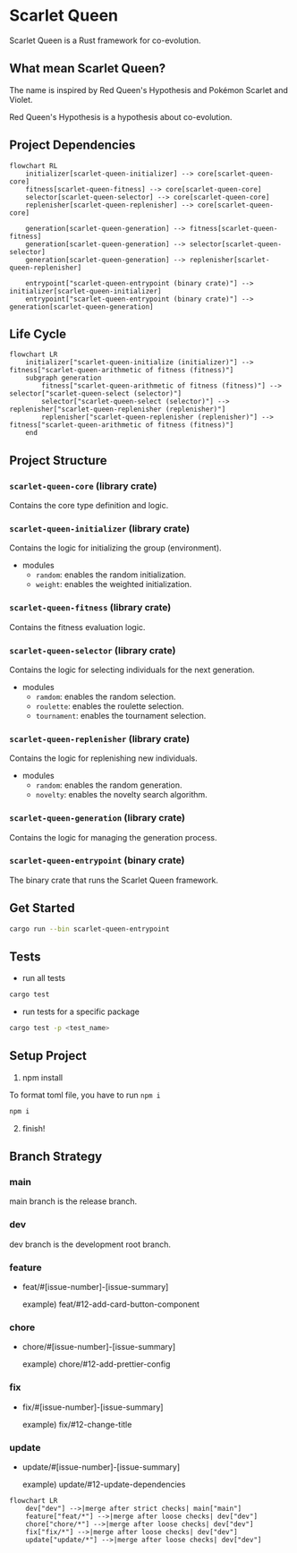 # Scarlet Queen

Scarlet Queen is a Rust framework for co-evolution.

## What mean Scarlet Queen?

The name is inspired by Red Queen's Hypothesis and Pokémon Scarlet and Violet.

Red Queen's Hypothesis is a hypothesis about co-evolution.

## Project Dependencies

```mermaid
flowchart RL
    initializer[scarlet-queen-initializer] --> core[scarlet-queen-core]
    fitness[scarlet-queen-fitness] --> core[scarlet-queen-core]
    selector[scarlet-queen-selector] --> core[scarlet-queen-core]
    replenisher[scarlet-queen-replenisher] --> core[scarlet-queen-core]

    generation[scarlet-queen-generation] --> fitness[scarlet-queen-fitness]
    generation[scarlet-queen-generation] --> selector[scarlet-queen-selector]
    generation[scarlet-queen-generation] --> replenisher[scarlet-queen-replenisher]

    entrypoint["scarlet-queen-entrypoint (binary crate)"] --> initializer[scarlet-queen-initializer]
    entrypoint["scarlet-queen-entrypoint (binary crate)"] --> generation[scarlet-queen-generation]
```

## Life Cycle

```mermaid
flowchart LR
    initializer["scarlet-queen-initialize (initializer)"] --> fitness["scarlet-queen-arithmetic of fitness (fitness)"]
    subgraph generation
        fitness["scarlet-queen-arithmetic of fitness (fitness)"] --> selector["scarlet-queen-select (selector)"]
        selector["scarlet-queen-select (selector)"] --> replenisher["scarlet-queen-replenisher (replenisher)"]
        replenisher["scarlet-queen-replenisher (replenisher)"] --> fitness["scarlet-queen-arithmetic of fitness (fitness)"]
    end
```

## Project Structure

### `scarlet-queen-core` (library crate)

Contains the core type definition and logic.

### `scarlet-queen-initializer` (library crate)

Contains the logic for initializing the group (environment).

- modules
  - `random`: enables the random initialization.
  - `weight`: enables the weighted initialization.

### `scarlet-queen-fitness` (library crate)

Contains the fitness evaluation logic.

### `scarlet-queen-selector` (library crate)

Contains the logic for selecting individuals for the next generation.

- modules
  - `ramdom`: enables the random selection.
  - `roulette`: enables the roulette selection.
  - `tournament`: enables the tournament selection.

### `scarlet-queen-replenisher` (library crate)

Contains the logic for replenishing new individuals.

- modules
  - `random`: enables the random generation.
  - `novelty`: enables the novelty search algorithm.

### `scarlet-queen-generation` (library crate)

Contains the logic for managing the generation process.

### `scarlet-queen-entrypoint` (binary crate)

The binary crate that runs the Scarlet Queen framework.

## Get Started

```sh
cargo run --bin scarlet-queen-entrypoint
```

## Tests

- run all tests

```sh
cargo test
```
- run tests for a specific package

```sh
cargo test -p <test_name>
```

## Setup Project

1. npm install

To format toml file, you have to run `npm i`

```sh
npm i
```

2. finish!

## Branch Strategy

### main

main branch is the release branch.

### dev

dev branch is the development root branch.


### feature

- feat/#[issue-number]-[issue-summary]

  example) feat/#12-add-card-button-component

### chore

- chore/#[issue-number]-[issue-summary]

  example) chore/#12-add-prettier-config

### fix

- fix/#[issue-number]-[issue-summary]

  example) fix/#12-change-title

### update

- update/#[issue-number]-[issue-summary]

  example) update/#12-update-dependencies

```mermaid
flowchart LR
    dev["dev"] -->|merge after strict checks| main["main"]
    feature["feat/*"] -->|merge after loose checks| dev["dev"]
    chore["chore/*"] -->|merge after loose checks| dev["dev"]
    fix["fix/*"] -->|merge after loose checks| dev["dev"]
    update["update/*"] -->|merge after loose checks| dev["dev"]
```
